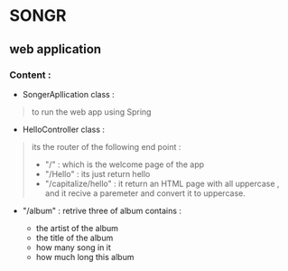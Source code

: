 # SONGR
## web application 
### Content :
* SongerApllication class :
> to run the web app using Spring 
> 
* HelloController class :
> its the router of the following end point :
>   * "/" : which is the welcome page of the app
>   * "/Hello" : its just return hello 
>   * "/capitalize/hello" : it return an HTML page with all uppercase , and it recive a paremeter and convert it to uppercase.

  * "/album" : retrive three of album contains :

    * the artist of the album
    * the title of the album
    * how many song in it
    * how much long this album
    
